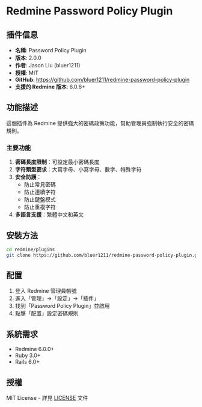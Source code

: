 # Redmine Password Policy Plugin

## 插件信息

- **名稱**: Password Policy Plugin
- **版本**: 2.0.0
- **作者**: Jason Liu (bluer1211)
- **授權**: MIT
- **GitHub**: https://github.com/bluer1211/redmine-password-policy-plugin
- **支援的 Redmine 版本**: 6.0.6+

## 功能描述

這個插件為 Redmine 提供強大的密碼政策功能，幫助管理員強制執行安全的密碼規則。

### 主要功能

1. **密碼長度限制**：可設定最小密碼長度
2. **字符類型要求**：大寫字母、小寫字母、數字、特殊字符
3. **安全防護**：
   - 防止常見密碼
   - 防止連續字符
   - 防止鍵盤模式
   - 防止重複字符
4. **多語言支援**：繁體中文和英文

## 安裝方法

```bash
cd redmine/plugins
git clone https://github.com/bluer1211/redmine-password-policy-plugin.git password_policy
```

## 配置

1. 登入 Redmine 管理員帳號
2. 進入「管理」→「設定」→「插件」
3. 找到「Password Policy Plugin」並啟用
4. 點擊「配置」設定密碼規則

## 系統需求

- Redmine 6.0.0+
- Ruby 3.0+
- Rails 6.0+

## 授權

MIT License - 詳見 [LICENSE](LICENSE) 文件
